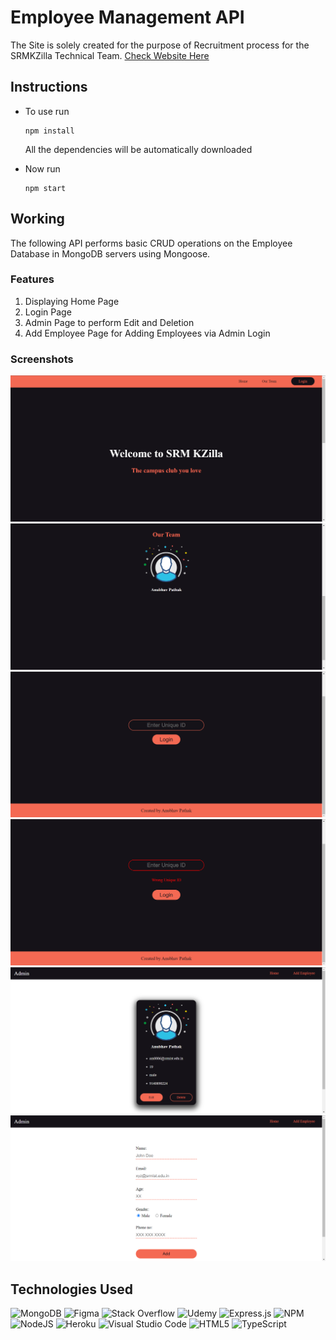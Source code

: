 # Employee Management API

The Site is solely created for the purpose of Recruitment process for the SRMKZilla Technical Team.
[Check Website Here](https://fast-beach-68552.herokuapp.com/)

## Instructions

* To use run

  ``` npm
  npm install
  ```

  All the dependencies will be automatically downloaded

* Now run

  ``` npm
  npm start
  ```

## Working

The following API performs basic CRUD operations on the Employee Database in MongoDB servers using Mongoose.

### Features

1. Displaying Home Page
2. Login Page
3. Admin Page to perform Edit and Deletion
4. Add Employee Page for Adding Employees via Admin Login

### Screenshots

![Home](Screenshots/Home%201.png)
![Team](Screenshots/Home%202.png)
![Login](Screenshots/Login%201.png)
![Login Wrong](Screenshots/Login%202.png)
![Admin Home](Screenshots/Admin%201.png)
![Admin Add Employee](Screenshots/Admin%202.png)

## Technologies Used

![MongoDB](https://img.shields.io/badge/MongoDB-%234ea94b.svg?style=for-the-badge&logo=mongodb&logoColor=white)
![Figma](https://img.shields.io/badge/figma-%23F24E1E.svg?style=for-the-badge&logo=figma&logoColor=white)
![Stack Overflow](https://img.shields.io/badge/-Stackoverflow-FE7A16?style=for-the-badge&logo=stack-overflow&logoColor=white)
![Udemy](https://img.shields.io/badge/Udemy-A435F0?style=for-the-badge&logo=Udemy&logoColor=white)
![Express.js](https://img.shields.io/badge/express.js-%23404d59.svg?style=for-the-badge&logo=express&logoColor=%2361DAFB)
![NPM](https://img.shields.io/badge/NPM-%23000000.svg?style=for-the-badge&logo=npm&logoColor=white)
![NodeJS](https://img.shields.io/badge/node.js-6DA55F?style=for-the-badge&logo=node.js&logoColor=white)
![Heroku](https://img.shields.io/badge/heroku-%23430098.svg?style=for-the-badge&logo=heroku&logoColor=white)
![Visual Studio Code](https://img.shields.io/badge/Visual%20Studio%20Code-0078d7.svg?style=for-the-badge&logo=visual-studio-code&logoColor=white)
![HTML5](https://img.shields.io/badge/html5-%23E34F26.svg?style=for-the-badge&logo=html5&logoColor=white)
![TypeScript](https://img.shields.io/badge/typescript-%23007ACC.svg?style=for-the-badge&logo=typescript&logoColor=white)
